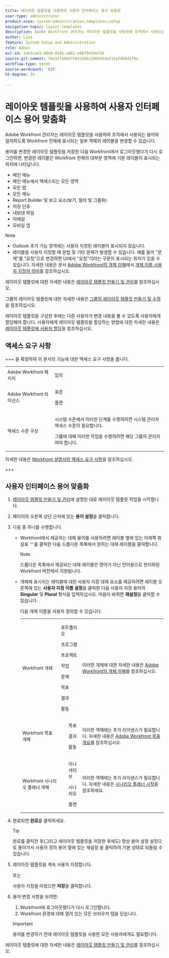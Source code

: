 ```yaml
---
title: 레이아웃 템플릿을 사용하여 사용자 인터페이스 용어 맞춤화
user-type: administrator
product-area: system-administration;templates;setup
navigation-topic: layout-templates
description: Adobe Workfront 관리자는 레이아웃 템플릿을 사용하여 조직에서 사용되는 용어와 일치하도록 Workfront 전체에 표시되는 일부 객체의 레이블을 변경할 수 있습니다.
author: Lisa
feature: System Setup and Administration
role: Admin
exl-id: 3ab3ca43-d8e9-4545-a862-e6bf9419ef16
source-git-commit: 76e32fa6b87583d2b8c296045da731afdb6d1f9a
workflow-type: tm+mt
source-wordcount: '625'
ht-degree: 3%

---
```


# 레이아웃 템플릿을 사용하여 사용자 인터페이스 용어 맞춤화

Adobe Workfront 관리자는 레이아웃 템플릿을 사용하여 조직에서 사용되는 용어와 일치하도록 Workfront 전체에 표시되는 일부 객체의 레이블을 변경할 수 있습니다.

용어를 변경한 레이아웃 템플릿을 저장한 다음 Workfront에서 로그아웃했다가 다시 로그인하면, 변경한 레이블은 Workfront 전체의 대부분 영역에 기본 레이블이 표시되는 위치에 나타납니다.

* 메인 메뉴
* 메인 메뉴에서 액세스되는 모든 영역
* 모든 탭
* 모든 메뉴
* Report Builder 및 보고 요소(보기, 필터 및 그룹화)
* 저장 단추
* 내보낸 파일
* 이메일
* 모바일 앱

>[!NOTE]
>
>* Outlook 추가 기능 영역에는 사용자 지정된 레이블이 표시되지 않습니다.
>* 레이블을 사용자 지정할 때 문법 및 기타 문제가 발생할 수 있습니다. 예를 들어 &quot;문제&quot;를 &quot;요청&quot;으로 변경하면 UI에서 &quot;요청&quot;이라는 구문이 표시되는 위치가 있을 수 있습니다. 자세한 내용은 문서 [Adobe Workfront의 개체 이해](../../../workfront-basics/navigate-workfront/workfront-navigation/understand-objects.md#implications-of-customizing-object-names)에서 [개체 이름 사용자 지정의 의미](../../../workfront-basics/navigate-workfront/workfront-navigation/understand-objects.md)를 참조하십시오.
>

레이아웃 템플릿에 대한 자세한 내용은 [레이아웃 템플릿 만들기 및 관리](../../../administration-and-setup/customize-workfront/use-layout-templates/create-and-manage-layout-templates.md)를 참조하십시오.

그룹의 레이아웃 템플릿에 대한 자세한 내용은 [그룹의 레이아웃 템플릿 만들기 및 수정](../../../administration-and-setup/manage-groups/work-with-group-objects/create-and-modify-a-groups-layout-templates.md)을 참조하십시오.

레이아웃 템플릿을 구성한 후에는 다른 사용자가 변경 내용을 볼 수 있도록 사용자에게 할당해야 합니다. 사용자에게 레이아웃 템플릿을 할당하는 방법에 대한 자세한 내용은 [레이아웃 템플릿에 사용자 할당](../use-layout-templates/assign-users-to-layout-template.md)을 참조하십시오.

## 액세스 요구 사항

+++ 을 확장하여 이 문서의 기능에 대한 액세스 요구 사항을 봅니다.

<table style="table-layout:auto"> 
 <col> 
 <col> 
 <tbody> 
  <tr> 
   <td>Adobe Workfront 패키지</td> 
   <td><p>임의</p></td> 
  </tr> 
  <tr> 
   <td>Adobe Workfront 라이선스</td> 
   <td><p>표준</p>
       <p>플랜</p></td>
  </tr> 
  </tr> 
  <tr> 
   <td>액세스 수준 구성</td> 
   <td> <p>시스템 수준에서 이러한 단계를 수행하려면 시스템 관리자 액세스 수준이 필요합니다.</p>
        <p>그룹에 대해 이러한 작업을 수행하려면 해당 그룹의 관리자여야 합니다.</p> </td> 
  </tr> 
 </tbody> 
</table>

자세한 내용은 [Workfront 설명서의 액세스 요구 사항](/help/quicksilver/administration-and-setup/add-users/access-levels-and-object-permissions/access-level-requirements-in-documentation.md)을 참조하십시오.

+++

## 사용자 인터페이스 용어 맞춤화

1. [레이아웃 템플릿 만들기 및 관리](../../../administration-and-setup/customize-workfront/use-layout-templates/create-and-manage-layout-templates.md)에 설명된 대로 레이아웃 템플릿 작업을 시작합니다.
1. 페이지의 오른쪽 상단 근처에 있는 **용어 설정**&#x200B;을 클릭합니다.
1. 다음 중 하나를 수행합니다.

   * Workfront에서 제공하는 대체 용어를 사용하려면 레이블 옆에 있는 아래쪽 화살표 ![아래쪽 화살표](assets/dropdown-arrow.png)를 클릭한 다음 드롭다운 목록에서 원하는 대체 레이블을 클릭합니다.

     >[!NOTE]
     >
     >드롭다운 목록에서 제공되는 대체 레이블은 영어가 아닌 언어용으로 현지화된 Workfront 버전에서 지원됩니다.

   * 개체에 표시되는 레이블에 대한 사용자 지정 대체 요소를 제공하려면 레이블 오른쪽에 있는 **사용자 지정 이름 설정**&#x200B;을 클릭한 다음 사용자 지정 용어의 **Singular** 및 **Plural** 형식을 입력하십시오. 마음이 바뀌면 **재설정**&#x200B;을 클릭할 수 있습니다.

     다음 개체 이름을 사용자 정의할 수 있습니다.

     <table style="table-layout:auto">
      <col>
      <col>
      <col>
      <tbody>
       <tr>
        <td role="rowheader"><p>Workfront 개체</p></td>
        <td>
          <p>포트폴리오</p>
          <p>프로그램</p>
          <p>프로젝트</p>
          <p>작업</p>
          <p>문제</p>
          <p>목표</p>
          <p>결과</p>
          <p>활동</p>
         </ul></td>
        <td><p>이러한 개체에 대한 자세한 내용은 <a href="../../../workfront-basics/navigate-workfront/workfront-navigation/understand-objects.md" class="MCXref xref">Adobe Workfront의 개체 이해</a>를 참조하십시오.</p></td>
       </tr>
       <tr>
        <td role="rowheader"><p>Workfront 목표 개체</p></td>
        <td>
         <ul>
          <p>목표</p>
          <p>결과</p>
          <p>활동</p>
         </ul></td>
        <td><p>이러한 객체에는 추가 라이센스가 필요합니다. 자세한 내용은 <a href="../../../workfront-goals/goal-management/wf-goals-overview.md" class="MCXref xref">Adobe Workfront 목표 개요</a>를 참조하십시오.</p></td>
       </tr>
       <tr data-mc-conditions="">
        <td role="rowheader"><p>Workfront 시나리오 플래너 개체</p></td>
        <td>
         <ul>
          <p>이니셔티브</p>
          <p>시나리오</p>
          <p>플랜 </p>
         </ul></td>
        <td><p>이러한 객체에는 추가 라이센스가 필요합니다. 자세한 내용은 <a href="../../../scenario-planner/get-started-with-scenario-planning.md" class="MCXref xref">시나리오 플래너 시작</a>을 참조하세요.</p></td>
       </tr>
      </tbody>
     </table>

1. 완료되면 **완료**&#x200B;를 클릭하세요.

   >[!TIP]
   >
   >완료를 클릭한 후(그리고 레이아웃 템플릿을 저장한 후에도) 항상 용어 설정 설정으로 돌아가서 사용자 정의 용어 옆에 있는 재설정 을 클릭하여 기본 상태로 되돌릴 수 있습니다.

1. 레이아웃 템플릿을 계속 사용자 지정합니다.

   또는

   사용자 지정을 마쳤으면 **저장**&#x200B;을 클릭합니다.

1. 용어 변경 사항을 보려면:

   1. Workfront에 로그아웃했다가 다시 로그인합니다.
   1. Workfront 환경에 대해 열려 있는 모든 브라우저 탭을 닫습니다.

   >[!IMPORTANT]
   >
   >용어를 변경하기 전에 레이아웃 템플릿을 사용한 모든 사용자에게도 필요합니다.

레이아웃 템플릿에 대한 자세한 내용은 [레이아웃 템플릿 만들기 및 관리](../../../administration-and-setup/customize-workfront/use-layout-templates/create-and-manage-layout-templates.md)를 참조하십시오.

